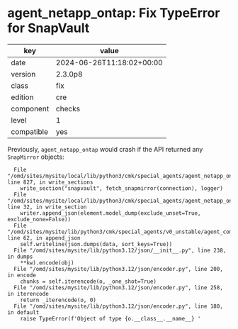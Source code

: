 [//]: # (werk v2)
# agent_netapp_ontap: Fix TypeError for SnapVault

key        | value
---------- | ---
date       | 2024-06-26T11:18:02+00:00
version    | 2.3.0p8
class      | fix
edition    | cre
component  | checks
level      | 1
compatible | yes

Previously, `agent_netapp_ontap` would crash if the API returned any `SnapMirror` objects:

```
  File "/omd/sites/mysite/local/lib/python3/cmk/special_agents/agent_netapp_ontap.py", line 827, in write_sections
    write_section("snapvault", fetch_snapmirror(connection), logger)
  File "/omd/sites/mysite/local/lib/python3/cmk/special_agents/agent_netapp_ontap.py", line 32, in write_section
    writer.append_json(element.model_dump(exclude_unset=True, exclude_none=False))
  File "/omd/sites/mysite/lib/python3/cmk/special_agents/v0_unstable/agent_common.py", line 62, in append_json
    self.writeline(json.dumps(data, sort_keys=True))
  File "/omd/sites/mysite/lib/python3.12/json/__init__.py", line 238, in dumps
    **kw).encode(obj)
  File "/omd/sites/mysite/lib/python3.12/json/encoder.py", line 200, in encode
    chunks = self.iterencode(o, _one_shot=True)
  File "/omd/sites/mysite/lib/python3.12/json/encoder.py", line 258, in iterencode
    return _iterencode(o, 0)
  File "/omd/sites/mysite/lib/python3.12/json/encoder.py", line 180, in default
    raise TypeError(f'Object of type {o.__class__.__name__} '
```
